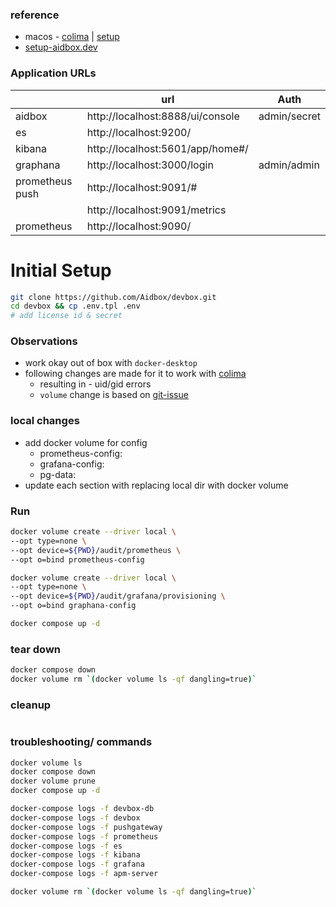 
### reference
- macos - [colima](https://github.com/abiosoft/colima) | [setup](https://smallsharpsoftwaretools.com/tutorials/use-colima-to-run-docker-containers-on-macos/)
- [setup-aidbox.dev](https://docs.aidbox.app/getting-started/installation/setup-aidbox.dev)

### Application URLs
|                 | url                              | Auth         |
|-----------------|----------------------------------|--------------|
| aidbox          | http://localhost:8888/ui/console | admin/secret |
| es              | http://localhost:9200/           |              |
| kibana          | http://localhost:5601/app/home#/ |              |
| graphana        | http://localhost:3000/login      | admin/admin  |
| prometheus push | http://localhost:9091/#          |              |
|                 | http://localhost:9091/metrics    |              |
| prometheus      | http://localhost:9090/           |              |

# Initial Setup
```bash
git clone https://github.com/Aidbox/devbox.git
cd devbox && cp .env.tpl .env
# add license id & secret
```

### Observations
- work okay out of box with `docker-desktop`
- following changes are made for it to work with [colima](https://github.com/abiosoft/colima)
    - resulting in - uid/gid errors
    - `volume` change is based on [git-issue](https://github.com/timescale/timescaledb-docker/issues/151)

### local changes
- add docker volume for config
    - prometheus-config:
    - grafana-config:
    - pg-data:
- update each section with replacing local dir with docker volume


### Run
```bash
docker volume create --driver local \
--opt type=none \
--opt device=${PWD}/audit/prometheus \
--opt o=bind prometheus-config

docker volume create --driver local \
--opt type=none \
--opt device=${PWD}/audit/grafana/provisioning \
--opt o=bind graphana-config

docker compose up -d
```

### tear down
```bash
docker compose down
docker volume rm `(docker volume ls -qf dangling=true)`
```

### cleanup
```bash

```


### troubleshooting/ commands
```bash
docker volume ls
docker compose down
docker volume prune
docker compose up -d

docker-compose logs -f devbox-db
docker-compose logs -f devbox
docker-compose logs -f pushgateway
docker-compose logs -f prometheus
docker-compose logs -f es
docker-compose logs -f kibana
docker-compose logs -f grafana
docker-compose logs -f apm-server

docker volume rm `(docker volume ls -qf dangling=true)`
```